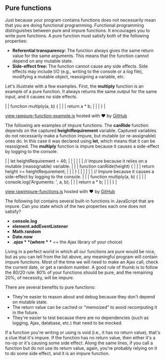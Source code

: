 Pure functions
--------------

Just because your program contains functions does not necessarily mean that you are doing functional programming. Functional programming distinguishes between pure and impure functions. It encourages you to write pure functions. A pure function must satisfy both of the following properties:

-   **Referential transparency:** The function always gives the same return value for the same arguments. This means that the function cannot depend on any mutable state.
-   **Side-effect free:** The function cannot cause any side effects. Side effects may include I/O (e.g., writing to the console or a log file), modifying a mutable object, reassigning a variable, etc.

Let's illustrate with a few examples. First, the **multiply** function is an example of a pure function. It always returns the same output for the same input, and it causes no side effects.

|  | function multiply(a, b) { |
|  | return a * b; |
|  | } |

[view raw](https://gist.github.com/battmanz/62fa0a78841aa0fe29d99e80ba8db2b1/raw/fd586c5da7c936235a6d99b11cb80c9c67e4deaf/pure-function-example.js)[pure-function-example.js](https://gist.github.com/battmanz/62fa0a78841aa0fe29d99e80ba8db2b1#file-pure-function-example-js) hosted with ❤ by [GitHub](https://github.com/)

The following are examples of impure functions. The **canRide** function depends on the captured **heightRequirement** variable. Captured variables do not necessarily make a function impure, but mutable (or re-assignable) ones do. In this case it was declared using **let**, which means that it can be reassigned. The **multiply** function is impure because it causes a side-effect by logging to the console.

|  | let heightRequirement = 46; |
|  |  |
|  | // Impure because it relies on a mutable (reassignable) variable. |
|  | function canRide(height) { |
|  | return height >= heightRequirement; |
|  | } |
|  |  |
|  | // Impure because it causes a side-effect by logging to the console. |
|  | function multiply(a, b) { |
|  | console.log('Arguments: ', a, b); |
|  | return a * b; |
|  | } |

[view raw](https://gist.github.com/battmanz/459c13138ea8e333fc6603ae688b7992/raw/ceda8a5c36c5bde69d4000b6ecb8fee98c9edcd3/impure-functions.js)[impure-functions.js](https://gist.github.com/battmanz/459c13138ea8e333fc6603ae688b7992#file-impure-functions-js) hosted with ❤ by [GitHub](https://github.com/)

The following list contains several built-in functions in JavaScript that are impure. Can you state which of the two properties each one does not satisfy?

-   **console.log**
-   **element.addEventListener**
-   **Math.random**
-   **Date.now**
-   **$.ajax** (where **$** == the Ajax library of your choice)

Living in a perfect world in which all our functions are pure would be nice, but as you can tell from the list above, any meaningful program will contain impure functions. Most of the time we will need to make an Ajax call, check the current date, or get a random number. A good rule of thumb is to follow the 80/20 rule: 80% of your functions should be pure, and the remaining 20%, of necessity, will be impure.

There are several benefits to pure functions:

-   They're easier to reason about and debug because they don't depend on mutable state.
-   The return value can be cached or "memoized" to avoid recomputing it in the future.
-   They're easier to test because there are no dependencies (such as logging, Ajax, database, etc.) that need to be mocked.

If a function you're writing or using is void (i.e., it has no return value), that's a clue that it's impure. If the function has no return value, then either it's a no-op or it's causing some side effect. Along the same lines, if you call a function but do not use its return value, again, you're probably relying on it to do some side effect, and it is an impure function.